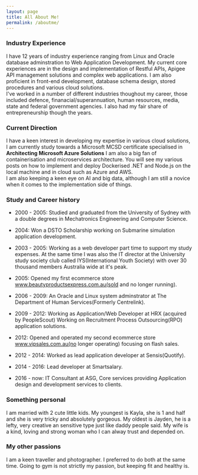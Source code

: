 ```yaml
---
layout: page
title: All About Me! 
permalink: /aboutme/
---
```



### Industry Experience
I have 12 years of industry experience ranging from Linux and Oracle database adminstration to Web Application Development. My current core experiences are in the design and implementation of Restful APIs, Apigee API management solutions and complex web applications. I am also proficient in front-end development, database schema design, stored procedures and various cloud solutions.    
I've worked in a number of different industries thoughout my career, those included defence, finanacial/superannuation, human resources, media, state and federal government agencies. I also had my fair share of entrepreneurship though the years. 

### Current Direction
I have a keen interest in developing my expertise in various cloud solutions, I am currently study towards a Microsoft MCSD certificate specialised in **Architecting Microsoft Azure Solutions**  I am also a big fan of containerisation and microservices architecture. You will see my various posts on how to implement and deploy Dockerised .NET and Node.js on the local machine and in cloud such as Azure and AWS.   
I am also keeping a keen eye on AI and big data, although I am still a novice when it comes to the implementation side of things. 

### Study and Career history

* 2000 - 2005: Studied and graduated from the University of Sydney with a double degrees in Mechatronics Engineering and Computer Science.  

* 2004:  Won a DSTO Scholarship working on Submarine simulation application development.  

* 2003 - 2005: Working as a web developer part time to support my study expenses. At the same time I was also the IT director at the University study society club called IYS(International Youth Society) with over 30 thousand members Australia wide at it's peak.

* 2005: Opened my first ecommerce store www.beautyproductsexpress.com.au(sold and no longer running).   

* 2006 - 2009: An Oracle and Linux system adminstrator at The Department of Human Services(Formerly Centrelink).  

* 2009 - 2012: Working as Application/Web Developer at HRX (acquired by PeopleScout) Working on Recruitment Process Outsourcing(RPO) application solutions.  

* 2012: Opened and operated my second ecommerce store  www.vipsales.com.au(no longer operating) focusing on flash sales.  

* 2012 - 2014: Worked as lead application developer at Sensis(Quotify).

* 2014 - 2016: Lead developer at Smartsalary.

* 2016 - now: IT Consultant at ASG, Core services providing Application design and development services to clients. 

### Something personal
I am married with 2 cute little kids. My youngest is Kayla, she is 1 and half and she is very tricky and absolutely gorgeous. My oldest is Jayden, he is a lefty, very creative an sensitive type just like daddy people said. My wife is a kind, loving and strong woman who I can alway trust and depended on.


### My other passions
I am a keen traveller and photographer. I preferred to do both at the same time. 
Going to gym is not strictly my passion, but keeping fit and healthy is. 
